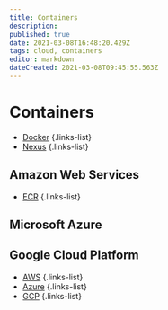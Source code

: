 ```yaml
---
title: Containers
description: 
published: true
date: 2021-03-08T16:48:20.429Z
tags: cloud, containers
editor: markdown
dateCreated: 2021-03-08T09:45:55.563Z
---
```


# Containers
- [Docker](/training/cloud_and_devops/tbd)
{.links-list}
- [Nexus](/training/cloud_and_devops/tbd)
{.links-list}
## Amazon Web Services
- [ECR](/training/aws/ecr)
{.links-list}
## Microsoft Azure
## Google Cloud Platform
- [AWS](/training/cloud_and_devops/containers/aws)
{.links-list}
- [Azure](/training/cloud_and_devops/containers/azure)
{.links-list}
- [GCP](/training/cloud_and_devops/containers/gcp)
{.links-list}